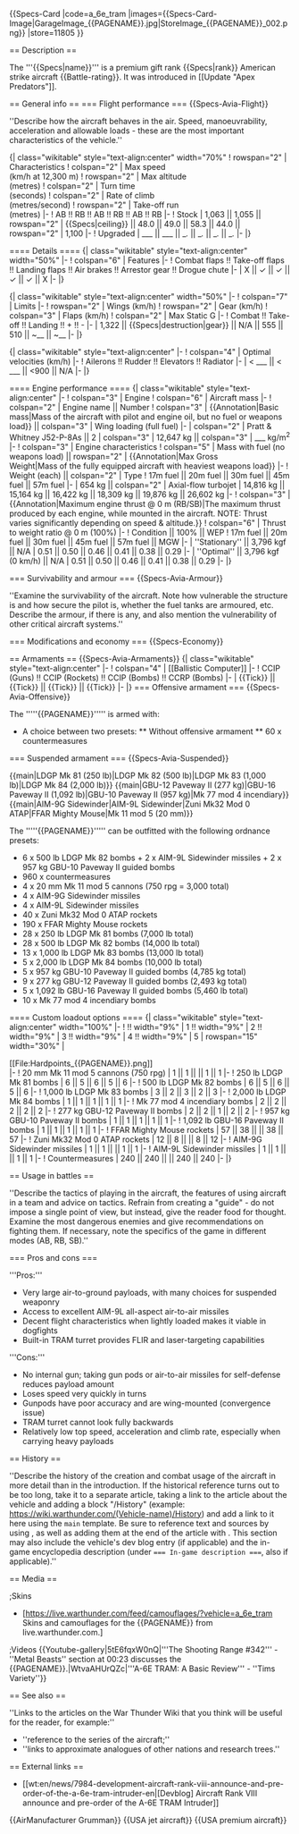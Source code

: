 {{Specs-Card
|code=a_6e_tram
|images={{Specs-Card-Image|GarageImage_{{PAGENAME}}.jpg|StoreImage_{{PAGENAME}}_002.png}}
|store=11805
}}

== Description ==
<!-- ''In the description, the first part should be about the history of and the creation and combat usage of the aircraft, as well as its key features. In the second part, tell the reader about the aircraft in the game. Insert a screenshot of the vehicle, so that if the novice player does not remember the vehicle by name, he will immediately understand what kind of vehicle the article is talking about.'' -->
The '''{{Specs|name}}''' is a premium gift rank {{Specs|rank}} American strike aircraft {{Battle-rating}}. It was introduced in [[Update "Apex Predators"]].

== General info ==
=== Flight performance ===
{{Specs-Avia-Flight}}
<!-- ''Describe how the aircraft behaves in the air. Speed, manoeuvrability, acceleration and allowable loads - these are the most important characteristics of the vehicle.'' -->
''Describe how the aircraft behaves in the air. Speed, manoeuvrability, acceleration and allowable loads - these are the most important characteristics of the vehicle.''

{| class="wikitable" style="text-align:center" width="70%"
! rowspan="2" | Characteristics
! colspan="2" | Max speed<br>(km/h at 12,300 m)
! rowspan="2" | Max altitude<br>(metres)
! colspan="2" | Turn time<br>(seconds)
! colspan="2" | Rate of climb<br>(metres/second)
! rowspan="2" | Take-off run<br>(metres)
|-
! AB !! RB !! AB !! RB !! AB !! RB
|-
! Stock
| 1,063 || 1,055 || rowspan="2" | {{Specs|ceiling}} || 48.0 || 49.0 || 58.3 || 44.0 || rowspan="2" | 1,100
|-
! Upgraded
| ___ || ___ || __._ || __._ || __._ || __._
|-
|}

==== Details ====
{| class="wikitable" style="text-align:center" width="50%"
|-
! colspan="6" | Features
|-
! Combat flaps !! Take-off flaps !! Landing flaps !! Air brakes !! Arrestor gear !! Drogue chute
|-
| X || ✓ || ✓ || ✓ || ✓ || X     <!-- ✓ -->
|-
|}

{| class="wikitable" style="text-align:center" width="50%"
|-
! colspan="7" | Limits
|-
! rowspan="2" | Wings (km/h)
! rowspan="2" | Gear (km/h)
! colspan="3" | Flaps (km/h)
! colspan="2" | Max Static G
|-
! Combat !! Take-off !! Landing !! + !! -
|-
| 1,322 <!-- {{Specs|destruction|body}} --> || {{Specs|destruction|gear}} || N/A || 555 || 510 || ~__ || ~__
|-
|}

{| class="wikitable" style="text-align:center"
|-
! colspan="4" | Optimal velocities (km/h)
|-
! Ailerons !! Rudder !! Elevators !! Radiator
|-
| < ___ || < ___ || <900 || N/A
|-
|}

==== Engine performance ====
{| class="wikitable" style="text-align:center"
|-
! colspan="3" | Engine
! colspan="6" | Aircraft mass
|-
! colspan="2" | Engine name || Number
! colspan="3" | {{Annotation|Basic mass|Mass of the aircraft with pilot and engine oil, but no fuel or weapons load}} || colspan="3" | Wing loading (full fuel)
|-
| colspan="2" | Pratt & Whitney J52-P-8As || 2
| colspan="3" | 12,647 kg || colspan="3" | ___ kg/m<sup>2</sup>
|-
! colspan="3" | Engine characteristics
! colspan="5" | Mass with fuel (no weapons load) || rowspan="2" | {{Annotation|Max Gross<br>Weight|Mass of the fully equipped aircraft with heaviest weapons load}}
|-
! Weight (each) || colspan="2" | Type
! 17m fuel || 20m fuel || 30m fuel || 45m fuel || 57m fuel
|-
| 654 kg || colspan="2" | Axial-flow turbojet
| 14,816 kg || 15,164 kg || 16,422 kg || 18,309 kg || 19,876 kg || 26,602 kg
|-
! colspan="3" | {{Annotation|Maximum engine thrust @ 0 m (RB/SB)|The maximum thrust produced by each engine, while mounted in the aircraft. NOTE: Thrust varies significantly depending on speed & altitude.}}
! colspan="6" | Thrust to weight ratio @ 0 m (100%)
|-
! Condition || 100% || WEP
! 17m fuel || 20m fuel || 30m fuel || 45m fuel || 57m fuel || MGW
|-
| ''Stationary'' || 3,796 kgf || N/A
| 0.51 || 0.50 || 0.46 || 0.41 || 0.38 || 0.29
|-
| ''Optimal'' || 3,796 kgf<br>(0 km/h) || N/A
| 0.51 || 0.50 || 0.46 || 0.41 || 0.38 || 0.29
|-
|}

=== Survivability and armour ===
{{Specs-Avia-Armour}}
<!-- ''Examine the survivability of the aircraft. Note how vulnerable the structure is and how secure the pilot is, whether the fuel tanks are armoured, etc. Describe the armour, if there is any, and also mention the vulnerability of other critical aircraft systems.'' -->
''Examine the survivability of the aircraft. Note how vulnerable the structure is and how secure the pilot is, whether the fuel tanks are armoured, etc. Describe the armour, if there is any, and also mention the vulnerability of other critical aircraft systems.''

=== Modifications and economy ===
{{Specs-Economy}}

== Armaments ==
{{Specs-Avia-Armaments}}
{| class="wikitable" style="text-align:center"
|-
! colspan="4" | [[Ballistic Computer]]
|-
! CCIP (Guns) !! CCIP (Rockets) !! CCIP (Bombs) !! CCRP (Bombs)
|-
| {{Tick}} || {{Tick}} || {{Tick}} || {{Tick}}
|-
|}
=== Offensive armament ===
{{Specs-Avia-Offensive}}
<!-- ''Describe the offensive armament of the aircraft, if any. Describe how effective the cannons and machine guns are in a battle, and also what belts or drums are better to use. If there is no offensive weaponry, delete this subsection.'' -->

The '''''{{PAGENAME}}''''' is armed with:

* A choice between two presets:
** Without offensive armament
** 60 x countermeasures

=== Suspended armament ===
{{Specs-Avia-Suspended}}
<!-- ''Describe the aircraft's suspended armament: additional cannons under the wings, bombs, rockets and torpedoes. This section is especially important for bombers and attackers. If there is no suspended weaponry remove this subsection.' -->
{{main|LDGP Mk 81 (250 lb)|LDGP Mk 82 (500 lb)|LDGP Mk 83 (1,000 lb)|LDGP Mk 84 (2,000 lb)}}
{{main|GBU-12 Paveway II (277 kg)|GBU-16 Paveway II (1,092 lb)|GBU-10 Paveway II (957 kg)|Mk 77 mod 4 incendiary}}
{{main|AIM-9G Sidewinder|AIM-9L Sidewinder|Zuni Mk32 Mod 0 ATAP|FFAR Mighty Mouse|Mk 11 mod 5 (20 mm)}}

The '''''{{PAGENAME}}''''' can be outfitted with the following ordnance presets:

* 6 x 500 lb LDGP Mk 82 bombs + 2 x AIM-9L Sidewinder missiles + 2 x 957 kg GBU-10 Paveway II guided bombs
* 960 x countermeasures
* 4 x 20 mm Mk 11 mod 5 cannons (750 rpg = 3,000 total)
* 4 x AIM-9G Sidewinder missiles
* 4 x AIM-9L Sidewinder missiles
* 40 x Zuni Mk32 Mod 0 ATAP rockets
* 190 x FFAR Mighty Mouse rockets
* 28 x 250 lb LDGP Mk 81 bombs (7,000 lb total)
* 28 x 500 lb LDGP Mk 82 bombs (14,000 lb total)
* 13 x 1,000 lb LDGP Mk 83 bombs (13,000 lb total)
* 5 x 2,000 lb LDGP Mk 84 bombs (10,000 lb total)
* 5 x 957 kg GBU-10 Paveway II guided bombs (4,785 kg total)
* 9 x 277 kg GBU-12 Paveway II guided bombs (2,493 kg total)
* 5 x 1,092 lb GBU-16 Paveway II guided bombs (5,460 lb total)
* 10 x Mk 77 mod 4 incendiary bombs

==== Custom loadout options ====
{| class="wikitable" style="text-align:center" width="100%"
|-
! !! width="9%" | 1 !! width="9%" | 2 !! width="9%" | 3 !! width="9%" | 4 !! width="9%" | 5
| rowspan="15" width="30%" | <div class="ttx-image">[[File:Hardpoints_{{PAGENAME}}.png]]</div>
|-
! 20 mm Mk 11 mod 5 cannons (750 rpg)
| 1 || 1 || || 1 || 1
|-
! 250 lb LDGP Mk 81 bombs
| 6 || 5 || 6 || 5 || 6
|-
! 500 lb LDGP Mk 82 bombs
| 6 || 5 || 6 || 5 || 6
|-
! 1,000 lb LDGP Mk 83 bombs
| 3 || 2 || 3 || 2 || 3
|-
! 2,000 lb LDGP Mk 84 bombs
| 1 || 1 || 1 || 1 || 1
|-
! Mk 77 mod 4 incendiary bombs
| 2 || 2 || 2 || 2 || 2
|-
! 277 kg GBU-12 Paveway II bombs
| 2 || 2 || 1 || 2 || 2
|-
! 957 kg GBU-10 Paveway II bombs
| 1 || 1 || 1 || 1 || 1
|-
! 1,092 lb GBU-16 Paveway II bombs
| 1 || 1 || 1 || 1 || 1
|-
! FFAR Mighty Mouse rockets
| 57 || 38 || || 38 || 57
|-
! Zuni Mk32 Mod 0 ATAP rockets
| 12 || 8 || || 8 || 12
|-
! AIM-9G Sidewinder missiles
| 1 || 1 || || 1 || 1
|-
! AIM-9L Sidewinder missiles
| 1 || 1 || || 1 || 1
|-
! Countermeasures
| 240 || 240 || || 240 || 240
|-
|}

== Usage in battles ==
<!-- ''Describe the tactics of playing in the aircraft, the features of using aircraft in a team and advice on tactics. Refrain from creating a "guide" - do not impose a single point of view, but instead, give the reader food for thought. Examine the most dangerous enemies and give recommendations on fighting them. If necessary, note the specifics of the game in different modes (AB, RB, SB).'' -->
''Describe the tactics of playing in the aircraft, the features of using aircraft in a team and advice on tactics. Refrain from creating a "guide" - do not impose a single point of view, but instead, give the reader food for thought. Examine the most dangerous enemies and give recommendations on fighting them. If necessary, note the specifics of the game in different modes (AB, RB, SB).''

=== Pros and cons ===
<!-- ''Summarise and briefly evaluate the vehicle in terms of its characteristics and combat effectiveness. Mark its pros and cons in the bulleted list. Try not to use more than 6 points for each of the characteristics. Avoid using categorical definitions such as "bad", "good" and the like - use substitutions with softer forms such as "inadequate" and "effective".'' -->

'''Pros:'''

* Very large air-to-ground payloads, with many choices for suspended weaponry
* Access to excellent AIM-9L all-aspect air-to-air missiles
* Decent flight characteristics when lightly loaded makes it viable in dogfights
* Built-in TRAM turret provides FLIR and laser-targeting capabilities

'''Cons:'''

* No internal gun; taking gun pods or air-to-air missiles for self-defense reduces payload amount
* Loses speed very quickly in turns
* Gunpods have poor accuracy and are wing-mounted (convergence issue)
* TRAM turret cannot look fully backwards
* Relatively low top speed, acceleration and climb rate, especially when carrying heavy payloads

== History ==
<!-- ''Describe the history of the creation and combat usage of the aircraft in more detail than in the introduction. If the historical reference turns out to be too long, take it to a separate article, taking a link to the article about the vehicle and adding a block "/History" (example: <nowiki>https://wiki.warthunder.com/(Vehicle-name)/History</nowiki>) and add a link to it here using the <code>main</code> template. Be sure to reference text and sources by using <code><nowiki><ref></ref></nowiki></code>, as well as adding them at the end of the article with <code><nowiki><references /></nowiki></code>. This section may also include the vehicle's dev blog entry (if applicable) and the in-game encyclopedia description (under <code><nowiki>=== In-game description ===</nowiki></code>, also if applicable).'' -->
''Describe the history of the creation and combat usage of the aircraft in more detail than in the introduction. If the historical reference turns out to be too long, take it to a separate article, taking a link to the article about the vehicle and adding a block "/History" (example: <nowiki>https://wiki.warthunder.com/(Vehicle-name)/History</nowiki>) and add a link to it here using the <code>main</code> template. Be sure to reference text and sources by using <code><nowiki><ref></ref></nowiki></code>, as well as adding them at the end of the article with <code><nowiki><references /></nowiki></code>. This section may also include the vehicle's dev blog entry (if applicable) and the in-game encyclopedia description (under <code><nowiki>=== In-game description ===</nowiki></code>, also if applicable).''

== Media ==
<!-- ''Excellent additions to the article would be video guides, screenshots from the game, and photos.'' -->

;Skins
* [https://live.warthunder.com/feed/camouflages/?vehicle=a_6e_tram Skins and camouflages for the {{PAGENAME}} from live.warthunder.com.]

;Videos
{{Youtube-gallery|5tE6fqxW0nQ|'''The Shooting Range #342''' - ''Metal Beasts'' section at 00:23 discusses the {{PAGENAME}}.|WtvaAHUrQZc|'''A-6E TRAM: A Basic Review''' - ''Tims Variety''}}

== See also ==
<!-- ''Links to the articles on the War Thunder Wiki that you think will be useful for the reader, for example:''
* ''reference to the series of the aircraft;''
* ''links to approximate analogues of other nations and research trees.'' -->
''Links to the articles on the War Thunder Wiki that you think will be useful for the reader, for example:''

* ''reference to the series of the aircraft;''
* ''links to approximate analogues of other nations and research trees.''

== External links ==
<!-- ''Paste links to sources and external resources, such as:''
* ''topic on the official game forum;''
* ''other literature.'' -->

* [[wt:en/news/7984-development-aircraft-rank-viii-announce-and-pre-order-of-the-a-6e-tram-intruder-en|[Devblog] Aircraft Rank VIII announce and pre-order of the A-6E TRAM Intruder]]

{{AirManufacturer Grumman}}
{{USA jet aircraft}}
{{USA premium aircraft}}